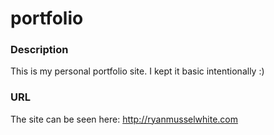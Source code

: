 # portfolio
### Description
This is my personal portfolio site. I kept it basic intentionally :)

### URL
The site can be seen here:
http://ryanmusselwhite.com
